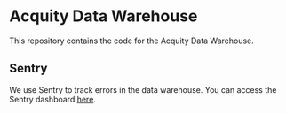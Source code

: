 # Acquity Data Warehouse

This repository contains the code for the Acquity Data Warehouse.

## Sentry

We use Sentry to track errors in the data warehouse. You can access the Sentry dashboard [here](https://berry-dev.sentry.io/issues/).
